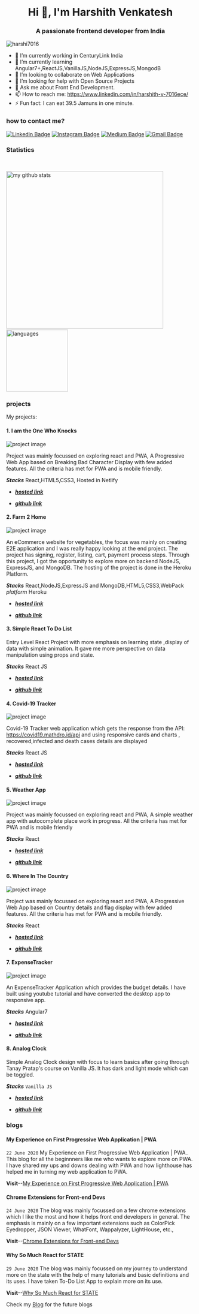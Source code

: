 <h1 align="center">Hi 👋, I'm Harshith Venkatesh</h1>
<h3 align="center">A passionate frontend developer from India</h3>
<p align="left"> <img src="https://komarev.com/ghpvc/?username=harshi7016" alt="harshi7016" /> </p>


- 🔭 I’m currently working in CenturyLink India 
- 🌱 I’m currently learning Angular7+,ReactJS,VanillaJS,NodeJS,ExpressJS,MongodB
- 👯 I’m looking to collaborate on Web Applications
- 🤔 I’m looking for help with Open Source Projects
- 💬 Ask me about Front End Development.
- 📫 How to reach me: https://www.linkedin.com/in/harshith-v-7016ece/
- ⚡ Fun fact: I can eat 39.5 Jamuns in one minute.








### how to contact me?

[![Linkedin Badge](https://img.shields.io/badge/-Harshith%20Venkatesh-blue?style=flat-square&logo=Linkedin&logoColor=white&link=https://www.linkedin.com/in/harshith-v-7016ece/)](https://www.linkedin.com/in/harshith-v-7016ece/)
[![Instagram Badge](https://img.shields.io/badge/-Harshith%20Venkatesh-purple?style=flat-square&logo=instagram&logoColor=white&link=https://instagram.com/harshith_bing/)](https://instagram.com/harshith_bing/)
[![Medium Badge](https://img.shields.io/badge/-Harshith%20Venkatesh-03a57a?style=flat-square&labelColor=000000&logo=Medium&link=https://medium.com/@harshithece7016/)](https://medium.com/@harshithece7016)
[![Gmail Badge](https://img.shields.io/badge/-harshithece7016@gmail.com-c14438?style=flat&logo=Gmail&logoColor=white&link=mailto:harshithece7016@gmail.com)](mailto:harshithece7016@gmail.com)

### Statistics
<br>


<p align="left">
<img src="https://github-readme-stats.vercel.app/api?username=harshi7016&show_icons=true&theme=buefy" alt="my github stats" width="420"/>&nbsp;<img src="https://github-readme-stats.vercel.app/api/top-langs/?username=harshi7016&layout=compact&theme=buefy" alt="languages" height="165">
</p>


### projects

My projects:

#### 1. I am the One Who Knocks

![project image](https://i.ibb.co/7Q8QTyj/project5.png)

Project was mainly focussed on exploring react and PWA, A Progressive Web App based on Breaking Bad Character Display with few added features. All the criteria has met for PWA and is mobile friendly.

**_Stacks_** React,HTML5,CSS3, Hosted in Netlify

- [**_hosted link_**](https://iamtheonewhoknocks.netlify.app/)

- [**_github link_**](https://github.com/Harshi7016/BreakingBad)

#### 2. Farm 2 Home

![project image](https://i.ibb.co/86Z4Fzc/project6.png)

An eCommerce website for vegetables, the focus was mainly on creating E2E application and I was really happy looking at the end project. The project has signing, register, listing, cart, payment process steps. Through this project, I got the opportunity to explore more on backend NodeJS, ExpressJS, and MongoDB. The hosting of the project is done in the Heroku Platform.

**_Stacks_** React,NodeJS,ExpressJS and MongoDB,HTML5,CSS3,WebPack
_platform_ Heroku

- [**_hosted link_**](https://farm2wohome.herokuapp.com/)

- [**_github link_**](https://github.com/Harshi7016/Farm2Homev1)

#### 3. Simple React To Do List

Entry Level React Project with more emphasis on learning state ,display of data with simple animation. It gave me more perspective on data manipulation using props and state.

**_Stacks_** React JS

- [**_hosted link_**](https://Harshi7016.github.io/ReactToDo)

- [**_github link_**](https://github.com/Harshi7016/ReactToDo)

#### 4. Covid-19 Tracker

![project image](https://i.ibb.co/Nm5dbFb/project3.png)

Covid-19 Tracker web application which gets the response from the API: https://covid19.mathdro.id/api and using responsive cards and charts , recovered,infected and death cases details are displayed

**_Stacks_** React JS

- [**_hosted link_**](https://covid19trackerdemo.netlify.app)

- [**_github link_**](https://github.com/Harshi7016/CoronaTracker)

#### 5. Weather App

![project image](https://i.ibb.co/7ps7BzX/project4.png)

Project was mainly focussed on exploring react and PWA, A simple weather app with autocomplete place work in progress. All the criteria has met for PWA and is mobile friendly

**_Stacks_** React

- [**_hosted link_**](https://progressiveweatherapp.netlify.app/)

- [**_github link_**](https://github.com/Harshi7016/WeatherAppPWA)

#### 6. Where In The Country

![project image](https://i.ibb.co/BwhY0zm/project1.png)

Project was mainly focussed on exploring react and PWA, A Progressive Web App based on Country details and flag display with few added features. All the criteria has met for PWA and is mobile friendly.

**_Stacks_** React

- [**_hosted link_**](https://whereintheworldismycountry.netlify.app/)

- [**_github link_**](https://github.com/Harshi7016/WhereInTheWorld)

#### 7. ExpenseTracker

![project image](https://i.ibb.co/RTm3yGX/project2.png)

An ExpenseTracker Application which provides the budget details.
I have built using youtube tutorial and have converted the desktop app to responsive app.

**_Stacks_** Angular7

- [**_hosted link_**](https://kharchapaani.netlify.app/)

- [**_github link_**](https://github.com/Harshi7016/ExpenseTracker)

#### 8. Analog Clock

Simple Analog Clock design with focus to learn basics after going through Tanay Pratap's course on Vanilla JS. It has dark and light mode which can be toggled.

**_Stacks_** `Vanilla JS`

- [**_hosted link_**](https://darklightmodeanalogclock.netlify.app)

- [**_github link_**](https://github.com/Harshi7016/AnalogClockDarkLightMode)

### blogs

#### **My Experience on First Progressive Web Application | PWA**

`22 June 2020`
My Experience on First Progressive Web Application | PWA.. This blog for all the beginnners like me who wants to explore more on PWA. I have shared my ups and downs dealing with PWA and how lighthouse has helped me in turning my web application to PWA.

**Visit**--[My Experience on First Progressive Web Application | PWA](https://medium.com/@harshithece7016/my-experience-on-first-progressive-web-application-cb5600556fa7)

#### **Chrome Extensions for Front-end Devs**

`24 June 2020`
The blog was mainly focussed on a few chrome extensions which I like the most and how it helps front end developers in general. The emphasis is mainly on a few important extensions such as ColorPick Eyedropper, JSON Viewer, WhatFont, Wappalyzer, LightHouse, etc.,

**Visit**--[Chrome Extensions for Front-end Devs](https://medium.com/@harshithece7016/chrome-extensions-for-front-end-devs-63f8a1b7a8a9)

#### **Why So Much React for STATE**

`29 June 2020`
The blog was mainly focussed on my journey to understand more on the state with the help of many tutorials and basic definitions and its uses. I have taken To-Do List App to explain more on its use.

**Visit**--[Why So Much React for STATE](https://medium.com/@harshithece7016/why-so-much-react-for-state-90eb77be6730)

Check my [Blog](https://harshith-venkatesh-blog.netlify.app/) for the future blogs
